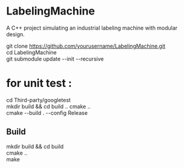 # LabelingMachine

A C++ project simulating an industrial labeling machine with modular design.


git clone https://github.com/yourusername/LabelingMachine.git  
cd LabelingMachine  
git submodule update --init --recursive  




# for unit test :

cd Third-party/googletest  
mkdir build && cd build  ..
cmake ..  
cmake --build . --config Release  


## Build

mkdir build && cd build  
cmake ..  
make  

